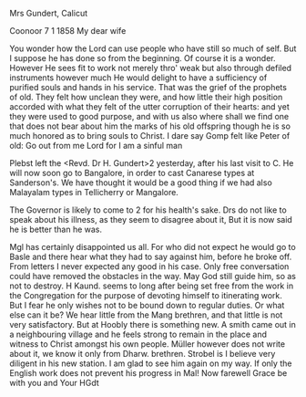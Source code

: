 Mrs Gundert, Calicut

 Coonoor 7 <Aug>1 1858
My dear wife

You wonder how the Lord can use people who have still so much of self. But I suppose he has done so from the beginning. Of course it is a wonder. However He sees fit to work not merely thro' weak but also through defiled instruments however much He would delight to have a sufficiency of purified souls and hands in his service. That was the grief of the prophets of old. They felt how unclean they were, and how little their high position accorded with what they felt of the utter corruption of their hearts: and yet they were used to good purpose, and with us also where shall we find one that does not bear about him the marks of his old offspring though he is so much honored as to bring souls to Christ. I dare say Gomp felt like Peter of old: Go out from me Lord for I am a sinful man

Plebst left the <Revd. Dr H. Gundert>2 yesterday, after his last visit to C. He will now soon go to Bangalore, in order to cast Canarese types at Sanderson's. We have thought it would be a good thing if we had also Malayalam types in Tellicherry or Mangalore.

The Governor is likely to come to <Coonoor>2 for his health's sake. Drs do not like to speak about his illness, as they seem to disagree about it, But it is now said he is better than he was.

Mgl has certainly disappointed us all. For who did not expect he would go to Basle and there hear what they had to say against him, before he broke off. From letters I never expected any good in his case. Only free conversation could have removed the obstacles in the way. May God still guide him, so as not to destroy. H Kaund. seems to long after being set free from the work in the Congregation for the purpose of devoting himself to itinerating work. But I fear he only wishes not to be bound down to regular duties. Or what else can it be? We hear little from the Mang brethren, and that little is not very satisfactory. But at Hoobly there is something new. A smith came out in a neighbouring village and he feels strong to remain in the place and witness to Christ amongst his own people. Müller however does not write about it, we know it only from Dharw. brethren. Strobel is I believe very diligent in his new station. I am glad to see him again on my way. If only the English work does not prevent his progress in Mal! Now farewell Grace be with you and
 Your HGdt

